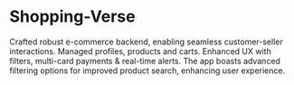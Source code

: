 # Shopping-Verse
Crafted robust e-commerce backend, enabling seamless customer-seller interactions. Managed profiles, products and carts. Enhanced UX with filters, multi-card payments & real-time alerts. The app boasts advanced filtering options for improved product search, enhancing user experience.
